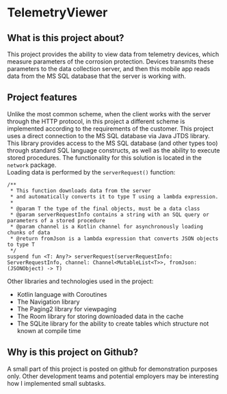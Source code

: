 # TelemetryViewer

## What is this project about? ##

This project provides the ability to view data from telemetry devices, which measure parameters of the corrosion protection. Devices transmits these parameters to the data collection server, and then this mobile app reads data from the MS SQL database that the server is working with.

## Project features ##

Unlike the most common scheme, when the client works with the server through the HTTP protocol, in this project a different scheme is implemented according to the requirements of the customer. 
This project uses a direct connection to the MS SQL database via Java JTDS library.
This library provides access to the MS SQL database (and other types too) through standard SQL language constructs, as well as the ability to execute stored procedures.
The functionality for this solution is located in the `network` package.  
Loading data is performed by the `serverRequest()` function:  
```
/**
 * This function downloads data from the server
 * and automatically converts it to type T using a lambda expression.
 * 
 * @param T the type of the final objects, must be a data class
 * @param serverRequestInfo contains a string with an SQL query or parameters of a stored procedure
 * @param channel is a Kotlin channel for asynchronously loading chunks of data
 * @return fromJson is a lambda expression that converts JSON objects to type T
 */
suspend fun <T: Any?> serverRequest(serverRequestInfo: ServerRequestInfo, channel: Channel<MutableList<T>>, fromJson: (JSONObject) -> T)
```  
Other libraries and technologies used in the project:  
- Kotlin language with Coroutines
- The Navigation library
- The Paging2 library for viewpaging
- The Room library for storing downloaded data in the cache
- The SQLite library for the ability to create tables which structure
not known at compile time  

## Why is this project on Github? ##

A small part of this project is posted on github for demonstration purposes only. Other development teams and potential employers may be interesting how I implemented small subtasks.

